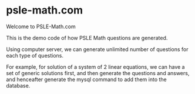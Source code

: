 # psle-math.com
Welcome to PSLE-Math.com

This is the demo code of how PSLE Math questions are generated.

Using computer server, we can generate unlimited number of questions for each type of questions.

For example, for solution of a system of 2 linear equations, we can have a set of generic solutions first, and then generate the questions and answers, and henceafter generate the mysql command to add them into the database.

